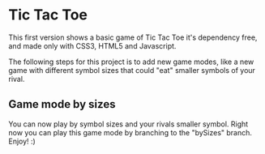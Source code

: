 # Tic Tac Toe

This first version shows a basic game of Tic Tac Toe
it's dependency free, and made only with CSS3, HTML5
and Javascript.

The following steps for this project is to add new
game modes, like a new game with different symbol
sizes that could "eat" smaller symbols of your rival.

## Game mode by sizes
You can now play by symbol sizes and your rivals smaller
symbol. Right now you can play this game mode by branching
to the "bySizes" branch. Enjoy! :)
